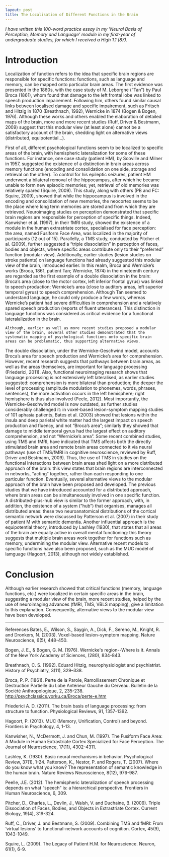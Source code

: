 ```yaml
---
layout: post
title: The Localisation of Different Functions in the Brain
---
```


*I have written this 100-word practice essay in my 'Neural Basis of Perception, Memory and Language' module in my first-year of undergraduate studies, for which I received a High 1.1 (87).*

# Introduction
Localization of function refers to the idea that specific brain regions are responsible for specific functions: functions, such as language and memory, can be mapped onto particular brain areas. The first evidence was presented in the 1860s, with the case study of M. Leborgne (“Tan”) by Paul Broca (1861), whom found that damage to the left frontal lobe was linked to speech production impairement. Following him, others found similar causal links between localised damage and specific impairement, such as Fritsch and Hitzig in 1870 (Breathnach, 1992), Wernicke in 1874 (Bogen & Bogen, 1976). Although these works and others enabled the elaboration of detailed maps of the brain, more and more recent studies (Ruff, Driver & Bestmann, 2009) suggest that this modular view (at least alone) cannot be a satisfactory account of the brain, shedding light on alternative views (distributed, equipotential…).


First of all, different psychological functions seem to be localized to specific areas of the brain, with hemispheric lateralization for some of these functions. 
For instance, one case study (patient HM), by Scoville and Milner in 1957, suggested the existence of a distinction in brain areas across memory functions (encoding and consolidation on one side, storage and retrieval on the other). To control for his epileptic seizures, patient HM underwent a bilateral removal of the hippocampus, after which he became unable to form new episodic memories; yet, retrieval of old memories was relatively spared (Squire, 2009). This study, along with others (PB and FC: Squire, 2009), showed that while the hippocampus is involved in the encoding and consolidation of new memories, the neocortex seems to be the place where long term memories are stored and from which they are retrieved.
	Neuroimaging studies on perception demonstrated that specific brain regions are responsible for perception of specific things. Indeed, Kanwisher et al. (1997), in their fMRI study, showed the existence of a module in the human extrastriate cortex, specialised for face perception: the area, named Fusiform Face Area, was localized in the majority of participants (12 out of 15). Parallelly, a TMS study, conducted by Pitcher et al. (2009), further suggested a “triple dissociation” in perception of faces, bodies and objects, where specific areas contribute only to their “preferred” function (modular view).
	Additionally, earlier studies (lesion studies on stroke patients) on language functions had already suggested this modular view of the brain, introduced earlier. In this realm, Broca and Wernicke’s works (Broca, 1861, patient Tan; Wernicke, 1874)  in the nineteenth century are regarded as the first example of a double dissociation in the brain: Broca’s area (close to the motor cortex, left inferior frontal gyrus) was linked to speech production; Wernicke’s area (close to auditory areas, left superior temporal gyrus) to speech comprehension. Although Tan seemed to understand language, he could only produce a few words, whereas Wernicke’s patient had severe difficulties in comprehension and a relatively spared speech production (reports of fluent utterances). This distinction in language functions was considered as critical evidence for a functional lateralalization in the brain.	 


	Although, earlier as well as more recent studies proposed a modular view of the brain, several other studies demonstrated that the systematic mapping of psychological functions onto specific brain areas can be problematic, thus supporting alternative views. 
The double dissociation, under the Wernicke-Geschwind model, accounts Broca’s area for speech production and Wernicke’s area for comprehension. However, recent research suggests that pathways between brain areas, as well as the areas themselves, are important for language processing (Friederici, 2011). Also, functional neuroimaging research shows that language processing is not extensively left lateralised, as earlier studies suggested: comprehension is more bilateral than production; the deeper the level of processing (amplitude modulation to phonemes, words, phrases, sentences), the more activation occurs in the left hemisphere; right hemisphere is thus also involved (Peele, 2012). Most importantly, the Wernicke-Geschwind model is now outdated, as further studies considerably challenged it: in voxel-based lesion-symptom mapping studies of 101 aphasia patients, Bates et al. (2003) showed that lesions within the insula and deep parietal white matter had the largest impact on speech production and fluency, and not “Broca’s area”; similarly they showed that damage to middle temporal gyrus had the largest effect on auditory comprehension, and not “Wernicke’s area”. 
	Some recent combined studies, using TMS and fMRI, have indicated that TMS affects both the directly stimulated brain area and remote brain areas connected to it via neural pathways (use of TMS/fMRI in cognitive neuroscience, reviewed by Ruff, Driver and Bestmann, 2009). Thus, the use of TMS in studies on the functional interactions between brain areas shed light on a more distributed approach of the brain: this view states that brain regions are interconnected in networks, “acting” together, rather than each responding to one particular function. 
	Eventually, several alternative views to the modular approach of the brain have been proposed and developed. The previous studies that we have introduced accounted for a distributed approach, where brain areas can be simultaneously involved in one specific function. A distributed-plus-hub view is similar to the former approach, with, in addition, the existence of a system (”hub”) that organises, manages all distributed areas: these two neuroanatomical distributions of the cortical semantic network were discussed by Patterson et al. (2007) in their study of patient M with semantic dementia. Another influential approach is the equipotential theory, introduced by Lashley (1930), that states that all areas of the brain are equally active in overall mental functioning: this theory suggests that multiple brain areas work together for functions such as memory, undermining the modular view. Alternative recent models to specific functions have also been proposed, such as the MUC model of lamguage (Hagoort, 2013), although not widely established.

# Conclusion
Although earlier research showed that critical functions (memory, language functions, etc.) were localized in certain specific areas in the brain, suggesting a modular view of the brain, more recent studies, helped by the use of neuroimaging advances (fMRI, TMS, VBLS mapping), give a limitation to this explanation. Consequently, alternative views to the modular view have been developed.



---
References
Bates, E., Wilson, S., Saygin, A., Dick, F., Sereno, M., Knight, R. and Dronkers, N. (2003).	 Voxel-based lesion–symptom mapping. Nature Neuroscience, 6(5), 448-450.

Bogen, J. E., & Bogen, G. M. (1976). Wernicke's region--Where is it. Annals of the New York	 Academy of Sciences, (280), 834-843.

Breathnach, C. S. (1992). Eduard Hitzig, neurophysiologist and psychiatrist. History of		 Psychiatry, 3(11), 329–338. 

Broca, P. P. (1861). Perte de la Parole, Ramollissement Chronique et Destruction 		Partielle du Lobe Antérieur Gauche du Cerveau. Bulletin de la Société			 Anthropologique, 2, 235-238. http://psychclassics.yorku.ca/Broca/perte-e.htm

Friederici A. D. (2011). The brain basis of language processing: from structure to function.	 Physiological Reviews, 91, 1357-1392.

Hagoort, P. (2013). MUC (Memory, Unification, Control) and beyond. Frontiers in		 Psychology, 4, 1-13.

Kanwisher, N., McDermott, J. and Chun, M. (1997). The Fusiform Face Area: A Module in	 Human Extrastriate Cortex Specialized for Face Perception. The Journal of		 Neuroscience, 17(11), 4302-4311.

Lashley, K. (1930). Basic neural mechanisms in behavior. Psychological Review, 37(1), 1-24.
Patterson, K., Nestor, P. and Rogers, T. (2007). Where do you know what you know? The	 representation of semantic knowledge in the human brain. Nature Reviews		 Neuroscience, 8(12), 976-987.

Peelle, J.E. (2012). The hemispheric lateralization of speech processing depends on what		 “speech” is: a hierarchical perspective. Frontiers in Human Neuroscience, 6, 309.

Pitcher, D., Charles, L., Devlin, J., Walsh, V. and Duchaine, B. (2009). Triple Dissociation of	 Faces, Bodies, and Objects in Extrastriate Cortex. Current Biology, 19(4), 319-324.

Ruff, C., Driver, J. and Bestmann, S. (2009). Combining TMS and fMRI: From ‘virtual		 lesions’ to functional-network accounts of cognition. Cortex, 45(9), 1043-1049.

Squire, L. (2009). The Legacy of Patient H.M. for Neuroscience. Neuron, 61(1), 6-9.



